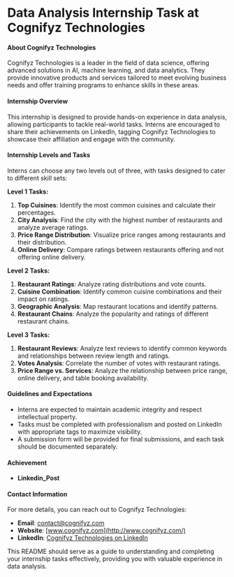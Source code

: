 # Data Analysis Internship Task at Cognifyz Technologies


#### **About Cognifyz Technologies**
Cognifyz Technologies is a leader in the field of data science, offering advanced solutions in AI, machine learning, and data analytics. They provide innovative products and services tailored to meet evolving business needs and offer training programs to enhance skills in these areas.

#### **Internship Overview**
This internship is designed to provide hands-on experience in data analysis, allowing participants to tackle real-world tasks. Interns are encouraged to share their achievements on LinkedIn, tagging Cognifyz Technologies to showcase their affiliation and engage with the community.

#### **Internship Levels and Tasks**
Interns can choose any two levels out of three, with tasks designed to cater to different skill sets:

**Level 1 Tasks:**
1. **Top Cuisines**: Identify the most common cuisines and calculate their percentages.
2. **City Analysis**: Find the city with the highest number of restaurants and analyze average ratings.
3. **Price Range Distribution**: Visualize price ranges among restaurants and their distribution.
4. **Online Delivery**: Compare ratings between restaurants offering and not offering online delivery.

**Level 2 Tasks:**
1. **Restaurant Ratings**: Analyze rating distributions and vote counts.
2. **Cuisine Combination**: Identify common cuisine combinations and their impact on ratings.
3. **Geographic Analysis**: Map restaurant locations and identify patterns.
4. **Restaurant Chains**: Analyze the popularity and ratings of different restaurant chains.

**Level 3 Tasks:**
1. **Restaurant Reviews**: Analyze text reviews to identify common keywords and relationships between review length and ratings.
2. **Votes Analysis**: Correlate the number of votes with restaurant ratings.
3. **Price Range vs. Services**: Analyze the relationship between price range, online delivery, and table booking availability.

#### **Guidelines and Expectations**
- Interns are expected to maintain academic integrity and respect intellectual property.
- Tasks must be completed with professionalism and posted on LinkedIn with appropriate tags to maximize visibility.
- A submission form will be provided for final submissions, and each task should be documented separately.

#### **Achievement**
- **Linkedin_Post**

#### **Contact Information**
For more details, you can reach out to Cognifyz Technologies:
- **Email**: contact@cognifyz.com
- **Website**: [www.cognifyz.com](http://www.cognifyz.com/)
- **LinkedIn**: [Cognifyz Technologies on LinkedIn](https://www.linkedin.com/company/cognifyz-techonologies/)

This README should serve as a guide to understanding and completing your internship tasks effectively, providing you with valuable experience in data analysis.
